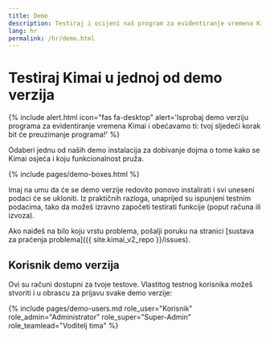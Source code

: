 ```yaml
---
title: Demo
description: Testiraj i ocijeni naš program za evidentiranje vremena Kimai, izravno s naše demo stranice.
lang: hr
permalink: /hr/demo.html
---
```


# Testiraj Kimai u jednoj od demo verzija

{% include alert.html icon="fas fa-desktop" alert='Isprobaj demo verziju programa za evidentiranje vremena Kimai i obećavamo ti: tvoj sljedeći korak bit će preuzimanje programa!' %}

Odaberi jednu od naših demo instalacija za dobivanje dojma o tome kako se Kimai osjeća i koju funkcionalnost pruža.

{% include pages/demo-boxes.html %}

Imaj na umu da će se demo verzije redovito ponovo instalirati i svi uneseni podaci će se ukloniti. Iz praktičnih razloga, 
unaprijed su ispunjeni testnim podacima, tako da možeš izravno započeti testirati funkcije (poput računa ili izvoza).

Ako naiđeš na bilo koju vrstu problema, pošalji poruku na stranici [sustava za praćenja problema]({{ site.kimai_v2_repo }}/issues).

## Korisnik demo verzija

Ovi su računi dostupni za tvoje testove. Vlastitog testnog korisnika možeš stvoriti i u obrascu za prijavu svake demo verzije:
 
{% include pages/demo-users.md role_user="Korisnik" role_admin="Administrator" role_super="Super-Admin" role_teamlead="Voditelj tima" %}
